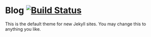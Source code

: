 # Blog [![Build Status](https://travis-ci.org/khanife/blog.svg?branch=master)](https://travis-ci.org/khanife/blog)
This is the default theme for new Jekyll sites. You may change this to anything you like.
